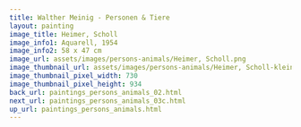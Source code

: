```yaml
---
title: Walther Meinig - Personen & Tiere
layout: painting
image_title: Heimer, Scholl
image_info1: Aquarell, 1954
image_info2: 58 x 47 cm
image_url: assets/images/persons-animals/Heimer, Scholl.png
image_thumbnail_url: assets/images/persons-animals/Heimer, Scholl-klein.png
image_thumbnail_pixel_width: 730
image_thumbnail_pixel_height: 934
back_url: paintings_persons_animals_02.html
next_url: paintings_persons_animals_03c.html
up_url: paintings_persons_animals.html
---
```

